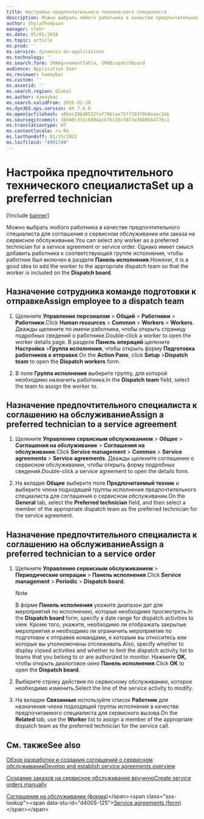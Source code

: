 ```yaml
---
title: Настройка предпочтительного технического специалиста
description: Можно выбрать любого работника в качестве предпочтительного специалиста для соглашения о сервисном обслуживании или заказа на сервисное обслуживание.
author: ShylaThompson
manager: tfehr
ms.date: 05/01/2018
ms.topic: article
ms.prod: ''
ms.service: dynamics-ax-applications
ms.technology: ''
ms.search.form: SMAAgreementTable, SMADispatchBoard
audience: Application User
ms.reviewer: kamaybac
ms.custom: ''
ms.assetid: ''
ms.search.region: Global
ms.author: kamaybac
ms.search.validFrom: 2016-02-28
ms.dyn365.ops.version: AX 7.0.0
ms.openlocfilehash: a06ec39bd0552faf7961ae75ff393f0b8edac2eb
ms.sourcegitcommit: 38d40c331c8894acb7b119c5073e3088b54776c1
ms.translationtype: HT
ms.contentlocale: ru-RU
ms.lasthandoff: 01/15/2021
ms.locfileid: "4991749"
---
```

# <a name="set-up-a-preferred-technician"></a><span data-ttu-id="d4005-103">Настройка предпочтительного технического специалиста</span><span class="sxs-lookup"><span data-stu-id="d4005-103">Set up a preferred technician</span></span> 

[!include [banner](../includes/banner.md)]


<span data-ttu-id="d4005-104">Можно выбрать любого работника в качестве предпочтительного специалиста для соглашения о сервисном обслуживании или заказа на сервисное обслуживание.</span><span class="sxs-lookup"><span data-stu-id="d4005-104">You can select any worker as a preferred technician for a service agreement or service order.</span></span> <span data-ttu-id="d4005-105">Однако имеет смысл добавить работника к соответствующей группе исполнения, чтобы работник был включен в разделе **Панель исполнения**.</span><span class="sxs-lookup"><span data-stu-id="d4005-105">However, it is a good idea to add the worker to the appropriate dispatch team so that the worker is included on the **Dispatch board**.</span></span>

## <a name="assign-employee-to-a-dispatch-team"></a><span data-ttu-id="d4005-106">Назначение сотрудника команде подготовки к отправке</span><span class="sxs-lookup"><span data-stu-id="d4005-106">Assign employee to a dispatch team</span></span>

1.  <span data-ttu-id="d4005-107">Щелкните **Управление персоналом** \> **Общий** \> **Работники** \> **Работники**.</span><span class="sxs-lookup"><span data-stu-id="d4005-107">Click **Human resources** \> **Common** \> **Workers** \> **Workers**.</span></span> <span data-ttu-id="d4005-108">Дважды щелкните по имени работника, чтобы открыть страницу подробных сведений о работнике.</span><span class="sxs-lookup"><span data-stu-id="d4005-108">Double-click a worker to open the worker details page.</span></span> <span data-ttu-id="d4005-109">В разделе **Панель операций** щелкните **Настройка** \>**Группа исполнения**, чтобы открыть форму **Подготовка работников к отправке**.</span><span class="sxs-lookup"><span data-stu-id="d4005-109">On the **Action Pane**, click **Setup** \>**Dispatch team** to open the **Dispatch workers** form.</span></span>

2.  <span data-ttu-id="d4005-110">В поле **Группа исполнения** выберите группу, для которой необходимо назначить работника.</span><span class="sxs-lookup"><span data-stu-id="d4005-110">In the **Dispatch team** field, select the team to assign the worker to.</span></span>

## <a name="assign-a-preferred-technician-to-a-service-agreement"></a><span data-ttu-id="d4005-111">Назначение предпочтительного специалиста к соглашению на обслуживание</span><span class="sxs-lookup"><span data-stu-id="d4005-111">Assign a preferred technician to a service agreement</span></span>

1.  <span data-ttu-id="d4005-112">Щелкните **Управление сервисным обслуживанием** \> **Общее** \> **Соглашения на обслуживание** \> **Соглашения на обслуживание**.</span><span class="sxs-lookup"><span data-stu-id="d4005-112">Click **Service management** \> **Common** \> **Service agreements** \> **Service agreements**.</span></span> <span data-ttu-id="d4005-113">Дважды щелкните соглашение о сервисном обслуживании, чтобы открыть форму подробных сведений.</span><span class="sxs-lookup"><span data-stu-id="d4005-113">Double-click a service agreement to open the details form.</span></span>

2.  <span data-ttu-id="d4005-114">На вкладке **Общие** выберите поле **Предпочитаемый техник** и выберите члена подходящей группы исполнения предпочтительного специалиста для соглашения о сервисном обслуживании.</span><span class="sxs-lookup"><span data-stu-id="d4005-114">On the **General** tab, select the **Preferred technician** field, and then select a member of the appropriate dispatch team as the preferred technician for the service agreement.</span></span>

## <a name="assign-a-preferred-technician-to-a-service-order"></a><span data-ttu-id="d4005-115">Назначение предпочтительного специалиста к соглашению на обслуживание</span><span class="sxs-lookup"><span data-stu-id="d4005-115">Assign a preferred technician to a service order</span></span>

1.  <span data-ttu-id="d4005-116">Щелкните **Управление сервисным обслуживанием** \> **Периодические операции** \> **Панель исполнения**.</span><span class="sxs-lookup"><span data-stu-id="d4005-116">Click **Service management** \> **Periodic** \> **Dispatch board**.</span></span>
    

    > [!NOTE]
    > <P><span data-ttu-id="d4005-117">В форме <STRONG>Панель исполнения</STRONG> укажите диапазон дат для мероприятий по исполнению, которые необходимо просмотреть.</span><span class="sxs-lookup"><span data-stu-id="d4005-117">In the <STRONG>Dispatch board</STRONG> form, specify a date range for dispatch activities to view.</span></span> <span data-ttu-id="d4005-118">Кроме того, укажите, необходимо ли отображать закрытые мероприятия и необходимо ли ограничить мероприятие по подготовке к отправке командами, к которым вы относитесь или которые вы уполномочены отслеживать.</span><span class="sxs-lookup"><span data-stu-id="d4005-118">Also, specify whether to display closed activities and whether to limit the dispatch activity list to teams that you belong to or are authorized to monitor.</span></span> <span data-ttu-id="d4005-119">Нажмите <STRONG>OK</STRONG>, чтобы открыть диалоговое окно <STRONG>Панель исполнения</STRONG>.</span><span class="sxs-lookup"><span data-stu-id="d4005-119">Click <STRONG>OK</STRONG> to open the <STRONG>Dispatch board</STRONG>.</span></span></P>



2.  <span data-ttu-id="d4005-120">Выберите строку действия по сервисному обслуживанию, которое необходимо изменить.</span><span class="sxs-lookup"><span data-stu-id="d4005-120">Select the line of the service activity to modify.</span></span>

3.  <span data-ttu-id="d4005-121">На вкладке **Связанные** используйте список **Работник** для назначения члена подходящей группы исполнения в качестве предпочитаемого специалиста для сервисного вызова.</span><span class="sxs-lookup"><span data-stu-id="d4005-121">On the **Related** tab, use the **Worker** list to assign a member of the appropriate dispatch team as the preferred technician for the service call.</span></span>

## <a name="see-also"></a><span data-ttu-id="d4005-122">См. также</span><span class="sxs-lookup"><span data-stu-id="d4005-122">See also</span></span>

[<span data-ttu-id="d4005-123">Обзор разработки и создания соглашений о сервисном обслуживании</span><span class="sxs-lookup"><span data-stu-id="d4005-123">Develop and establish service agreements overview</span></span>](service-agreements.md)

[<span data-ttu-id="d4005-124">Создание заказов на сервисное обслуживание вручную</span><span class="sxs-lookup"><span data-stu-id="d4005-124">Create service orders manually</span></span>](create-service-orders-manually.md)

<span data-ttu-id="d4005-125">[Соглашения на обслуживании (форма)](https://technet.microsoft.com/library/aa617823\(v=ax.60\))</span><span class="sxs-lookup"><span data-stu-id="d4005-125">[Service agreements (form)](https://technet.microsoft.com/library/aa617823\(v=ax.60\))</span></span>
  


